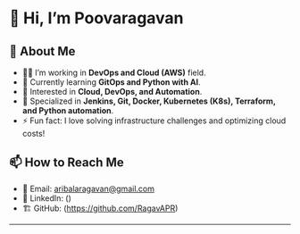# 👋 Hi, I’m Poovaragavan

## 🚀 About Me  
- 👨‍💻 I’m working in **DevOps and Cloud (AWS)** field.  
- 🌱 Currently learning **GitOps and Python with AI**.  
- 👀 Interested in **Cloud, DevOps, and Automation**.  
- 🔧 Specialized in **Jenkins, Git, Docker, Kubernetes (K8s), Terraform, and Python automation**.  
- ⚡ Fun fact: I love solving infrastructure challenges and optimizing cloud costs!  

## 📫 How to Reach Me  
- 📧 Email: aribalaragavan@gmail.com  
- 💼 LinkedIn: ()  
- 🏗️ GitHub: (https://github.com/RagavAPR)  

---
